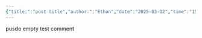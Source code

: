 ```yaml
---
{"title:":"post title","author:":"Ethan","date":"2025-03-12","time":"15:59:07","dg-publish":true,"dg-note-icon":"5","dg-pinned":"false","dg-home":"true","tags":["tag1","tag2","tag3","gardenEntry","gardenEntry","gardenEntry","gardenEntry"],"catalog":"catalog1","permalink":"/test/","pinned":"false","dgPassFrontmatter":true,"created":"2025-03-12T16:05:19.379+01:00","updated":"2025-03-12T17:34:23.820+01:00"}
---
```


pusdo empty
test comment